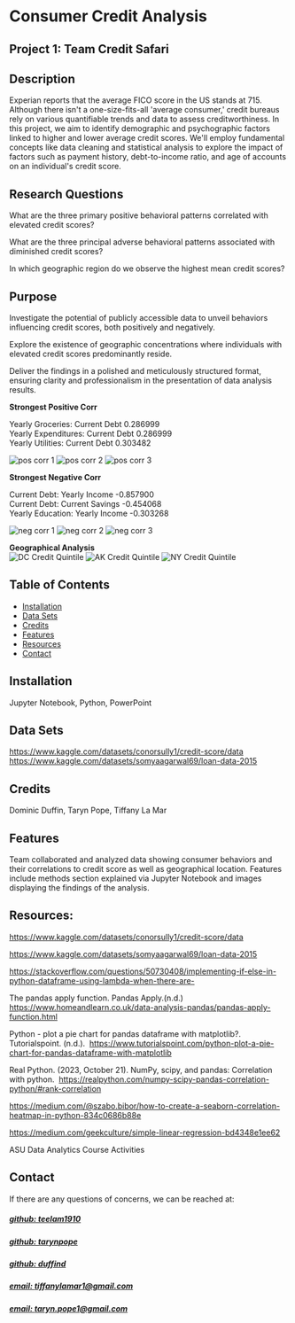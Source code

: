 # Consumer Credit Analysis
## Project 1: Team Credit Safari


## Description
Experian reports that the average FICO score in the US stands at 715. Although there isn't a one-size-fits-all 'average consumer,' credit bureaus rely on various quantifiable trends and data to assess creditworthiness. In this project, we aim to identify demographic and psychographic factors linked to higher and lower average credit scores. We'll employ fundamental concepts like data cleaning and statistical analysis to explore the impact of factors such as payment history, debt-to-income ratio, and age of accounts on an individual's credit score.

## Research Questions
What are the three primary positive behavioral patterns correlated with 	elevated credit scores?

What are the three principal adverse behavioral patterns associated 	with diminished credit scores?

In which geographic region do we observe the highest mean credit scores?

## Purpose
Investigate the potential of publicly accessible data to unveil behaviors influencing credit scores, both positively and negatively.

Explore the existence of geographic concentrations where individuals with elevated credit scores predominantly reside.

Deliver the findings in a polished and meticulously structured format, ensuring clarity and professionalism in the presentation of data analysis results.


**Strongest Positive Corr**

Yearly Groceries: Current Debt
0.286999<br>
Yearly Expenditures: Current Debt
0.286999<br>
Yearly Utilities: Current Debt 
0.303482<br>

![pos corr 1](https://github.com/duffind/Project_1_Credit_Safari/assets/132629216/fd15dfd9-8241-4c3a-b7dc-34e5c6bc4158)
![pos corr 2](https://github.com/duffind/Project_1_Credit_Safari/assets/132629216/09abeede-bf00-4851-8c99-c2ec4e0ed112)
![pos corr 3](https://github.com/duffind/Project_1_Credit_Safari/assets/132629216/dd4025b1-9944-4819-b434-4cf1e2a2baab)

**Strongest Negative Corr**

Current Debt: Yearly Income
-0.857900<br>
Current Debt: Current Savings
-0.454068<br>
Yearly Education: Yearly Income
-0.303268<br>


![neg corr 1](https://github.com/duffind/Project_1_Credit_Safari/assets/132629216/2677adbe-eb98-4746-a306-a3553615e571)
![neg corr 2](https://github.com/duffind/Project_1_Credit_Safari/assets/132629216/5599bc3e-4826-4d23-8970-e54deafabd63)
![neg corr 3](https://github.com/duffind/Project_1_Credit_Safari/assets/132629216/4943b019-598d-46de-a70b-ddd08f657d44)<br>


**Geographical Analysis**<br>
![DC Credit Quintile](https://github.com/duffind/Project_1_Credit_Safari/assets/132629216/4f4919cf-ba03-4f08-8a3a-77e96e2b61c9)
![AK Credit Quintile](https://github.com/duffind/Project_1_Credit_Safari/assets/132629216/c7bd0d65-df54-4508-94c9-8debc80461c0)
![NY Credit Quintile](https://github.com/duffind/Project_1_Credit_Safari/assets/132629216/f79d3834-f973-4a4c-ac1f-b39ce2c5c960)


## Table of Contents
- [Installation](#installation)
- [Data Sets](#datasets)
- [Credits](#credits)
- [Features](#features)
- [Resources](#resources)
- [Contact](#contact)

## Installation
Jupyter Notebook, Python, PowerPoint

## Data Sets
https://www.kaggle.com/datasets/conorsully1/credit-score/data <br>
https://www.kaggle.com/datasets/somyaagarwal69/loan-data-2015



## Credits
Dominic Duffin, Taryn Pope, Tiffany La Mar


## Features
Team collaborated and analyzed data showing consumer behaviors and their correlations to credit score as well as geographical location. Features include methods section explained via Jupyter Notebook and images displaying the findings of the analysis.   

## Resources: 
https://www.kaggle.com/datasets/conorsully1/credit-score/data

https://www.kaggle.com/datasets/somyaagarwal69/loan-data-2015

https://stackoverflow.com/questions/50730408/implementing-if-else-in-python-dataframe-using-lambda-when-there-are-

The pandas apply function. Pandas Apply.(n.d.) 
https://www.homeandlearn.co.uk/data-analysis-pandas/pandas-apply-function.html

Python - plot a pie chart for pandas dataframe with matplotlib?. Tutorialspoint. (n.d.). 
https://www.tutorialspoint.com/python-plot-a-pie-chart-for-pandas-dataframe-with-matplotlib

Real Python. (2023, October 21). NumPy, scipy, and pandas: Correlation with python. 
https://realpython.com/numpy-scipy-pandas-correlation-python/#rank-correlation

https://medium.com/@szabo.bibor/how-to-create-a-seaborn-correlation-heatmap-in-python-834c0686b88e

https://medium.com/geekculture/simple-linear-regression-bd4348e1ee62

ASU Data Analytics Course Activities<br>



## Contact
If there are any questions of concerns, we can be reached at:
##### [github: teelam1910](https://github.com/teelam1910)
##### [github: tarynpope](https://github.com/tarynpope)
##### [github: duffind](https://github.com/duffind)
##### [email: tiffanylamar1@gmail.com](mailto:tiffanylamar1@gmail.com)
##### [email: taryn.pope1@gmail.com](mailto:taryn.pope1@gmail.com)


